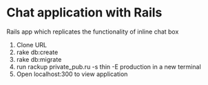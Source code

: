 # Chat application with Rails
Rails app which replicates the functionality of inline chat box

1. Clone URL
2. rake db:create
3. rake db:migrate
4. run rackup private_pub.ru -s thin -E production in a new terminal
5. Open localhost:300 to view application
